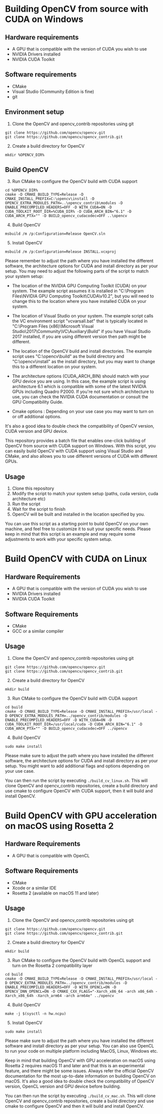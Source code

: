 # Building OpenCV from source with CUDA on Windows

## Hardware requirements
- A GPU that is compatible with the version of CUDA you wish to use
- NVIDIA Drivers installed
- NVIDIA CUDA Toolkit 

## Software requirements
- CMake
- Visual Studio (Community Edition is fine)
- git

## Environment setup
1. Clone the OpenCV and opencv_contrib repositories using git
```
git clone https://github.com/opencv/opencv.git
git clone https://github.com/opencv/opencv_contrib.git
```
2.  Create a build directory for OpenCV
```
mkdir %OPENCV_DIR%
```
## Build OpenCV

3. Run CMake to configure the OpenCV build with CUDA support
```
cd %OPENCV_DIR%
cmake -D CMAKE_BUILD_TYPE=Release -D CMAKE_INSTALL_PREFIX=C:\opencv\install -D OPENCV_EXTRA_MODULES_PATH=..\opencv_contrib\modules -D ENABLE_PRECOMPILED_HEADERS=OFF -D WITH_CUDA=ON -D CUDA_TOOLKIT_ROOT_DIR=%CUDA_DIR% -D CUDA_ARCH_BIN="6.1" -D CUDA_ARCH_PTX="" -D BUILD_opencv_cudacodec=OFF ..\opencv
```
4. Build OpenCV
```
msbuild /m /p:Configuration=Release OpenCV.sln
```
5. Install OpenCV
```
msbuild /m /p:Configuration=Release INSTALL.vcxproj
```

Please remember to adjust the path where you have installed the different software, the architecture options for CUDA and install directory as per your setup.
You may need to adjust the following parts of the script to match your system setup:

- The location of the NVIDIA GPU Computing Toolkit (CUDA) on your system. The example script assumes it is installed in "C:\Program Files\NVIDIA GPU Computing Toolkit\CUDA\v10.2", but you will need to change this to the location where you have installed CUDA on your system.

- The location of Visual Studio on your system. The example script calls the VC environment script "vcvarsall.bat" that is typically located in "C:\Program Files (x86)\Microsoft Visual Studio\2017\Community\VC\Auxiliary\Build" if you have Visual Studio 2017 installed, if you are using different version then path might be different.

- The location of the OpenCV build and install directories. The example script uses "C:\opencv\build" as the build directory and "C:\opencv\install" as the install directory, but you may want to change this to a different location on your system.

- The architecture options (CUDA_ARCH_BIN) should match with your GPU device you are using. In this case, the example script is using architecture 6.1 which is compatible with some of the latest NVIDIA GPUs including Quadro P2000. If you're not sure which architecture to use, you can check the NVIDIA CUDA documentation or consult the GPU Compatibility Guide.

- Cmake options : Depending on your use case you may want to turn on or off additional options.

It's also a good idea to double check the compatibility of OpenCV version, CUDA version and GPU device.

This repository provides a batch file that enables one-click building of OpenCV from source with CUDA support on Windows. With this script, you can easily build OpenCV with CUDA support using Visual Studio and CMake, and also allows you to use different versions of CUDA with different GPUs.


## Usage
1. Clone this repository
2. Modify the script to match your system setup (paths, cuda version, cuda architecture etc)
3. Run the script
4. Wait for the script to finish
5. OpenCV will be built and installed in the location specified by you.

You can use this script as a starting point to build OpenCV on your own machine, and feel free to customize it to suit your specific needs.
Please keep in mind that this script is an example and may require some adjustments to work with your specific system setup.



# Build OpenCV with CUDA on Linux

## Hardware Requirements
- A GPU that is compatible with the version of CUDA you wish to use
- NVIDIA Drivers installed
- NVIDIA CUDA Toolkit

## Software Requirements
- CMake
- GCC or a similar compiler

## Usage
1. Clone the OpenCV and opencv_contrib repositories using git
```
git clone https://github.com/opencv/opencv.git
git clone https://github.com/opencv/opencv_contrib.git
```
2. Create a build directory for OpenCV
```
mkdir build
```
3. Run CMake to configure the OpenCV build with CUDA support
```
cd build
cmake -D CMAKE_BUILD_TYPE=Release -D CMAKE_INSTALL_PREFIX=/usr/local -D OPENCV_EXTRA_MODULES_PATH=../opencv_contrib/modules -D ENABLE_PRECOMPILED_HEADERS=OFF -D WITH_CUDA=ON -D CUDA_TOOLKIT_ROOT_DIR=/usr/local/cuda -D CUDA_ARCH_BIN="6.1" -D CUDA_ARCH_PTX="" -D BUILD_opencv_cudacodec=OFF ../opencv
```
4. Build OpenCV
```
sudo make install
```

Please make sure to adjust the path where you have installed the different software, the architecture options for CUDA and install directory as per your setup.
You might want to add additional flags and options depending on your use case.

You can then run the script by executing `./build_cv_linux.sh`. This will clone OpenCV and opencv_contrib repositories, create a build directory and use cmake to configure OpenCV with CUDA support, then it will build and install OpenCV.



# Build OpenCV with GPU acceleration on macOS using Rosetta 2

## Hardware Requirements
- A GPU that is compatible with OpenCL

## Software Requirements
- CMake
- Xcode or a similar IDE
- Rosetta 2 (available on macOS 11 and later)

## Usage
1. Clone the OpenCV and opencv_contrib repositories using git
```
git clone https://github.com/opencv/opencv.git
git clone https://github.com/opencv/opencv_contrib.git
```
2. Create a build directory for OpenCV
```
mkdir build
```
3. Run CMake to configure the OpenCV build with OpenCL support and turn on the Rosetta 2 compatibility layer
```
cd build
cmake -D CMAKE_BUILD_TYPE=Release -D CMAKE_INSTALL_PREFIX=/usr/local -D OPENCV_EXTRA_MODULES_PATH=../opencv_contrib/modules -D ENABLE_PRECOMPILED_HEADERS=OFF -D WITH_OPENCL=ON -D OPENCV_DNN_OPENCL=ON -D CMAKE_CXX_FLAGS="-Xarch_x86_64 -arch x86_64h -Xarch_x86_64h -Xarch_arm64 -arch arm64e" ../opencv
```
4. Build OpenCV
```
make -j $(sysctl -n hw.ncpu)
```
5. Install OpenCV
```
sudo make install
```
Please make sure to adjust the path where you have installed the different software and install directory as per your setup.
You can also use OpenCL to run your code on multiple platform including MacOS, Linux, Windows etc.

Keep in mind that building OpenCV with GPU acceleration on macOS using Rosetta 2 requires macOS 11 and later and that this is an experimental feature, and there might be some issues. Always refer the official OpenCV documentation for the most up-to-date information on building OpenCV on macOS.
It's also a good idea to double check the compatibility of OpenCV version, OpenCL version and GPU device before building.


You can then run the script by executing `./build_cv_mac.sh`. This will clone OpenCV and opencv_contrib repositories, create a build directory and use cmake to configure OpenCV and then it will build and install OpenCV.








